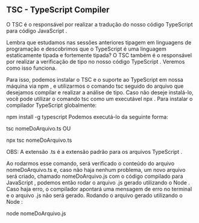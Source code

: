 ## TSC - TypeScript Compiler

O TSC é o responsável por realizar a tradução do nosso código TypeScript para código JavaScript .

Lembra que estudamos nas sessões anteriores tipagem em linguagens de programação e descobrimos que o TypeScript é uma linguagem estaticamente tipada e fortemente tipada? O TSC também é o responsável por realizar a verificação de tipo no nosso código TypeScript . Veremos como isso funciona.

Para isso, podemos instalar o TSC e o suporte ao TypeScript em nossa máquina via npm , e utilizarmos o comando tsc seguido do arquivo que desejamos compilar e realizar a análise de tipo. Caso não deseje instalá-lo, você pode utilizar o comando tsc como um executável npx .
Para instalar o compilador TypeScript globalmente:

npm install -g typescript
Podemos executá-lo da seguinte forma:

tsc nomeDoArquivo.ts
OU

npx tsc nomeDoArquivo.ts

OBS: A extensão .ts é a extensão padrão para os arquivos TypeScript .

Ao rodarmos esse comando, será verificado o conteúdo do arquivo nomeDoArquivo.ts e, caso não haja nenhum problema, um novo arquivo será criado, chamado nomeDoArquivo.js com o código compilado para JavaScript , podemos então rodar o arquivo .js gerado utilizando o Node . Caso haja erro, o compilador apontará uma mensagem de erro no terminal e o arquivo .js não será gerado.
Rodando o arquivo gerado utilizando o Node :

node nomeDoArquivo.js
